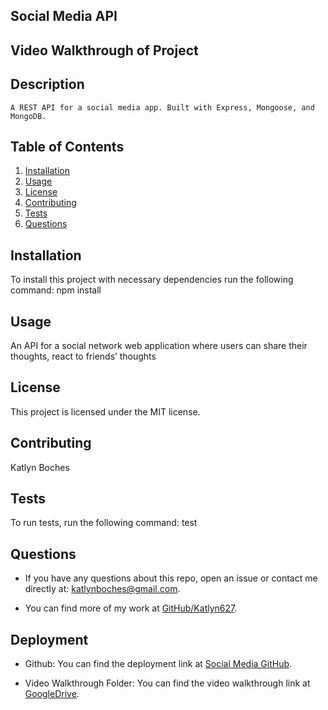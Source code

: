 ## **Social Media API**

## **Video Walkthrough of Project**



## **Description**
```
A REST API for a social media app. Built with Express, Mongoose, and MongoDB.
```

## **Table of Contents**

1. [Installation](#installation)
2. [Usage](#usage)
3. [License](#license)
4. [Contributing](#contributing)
5. [Tests](#tests)
6. [Questions](#questions)


## **Installation**


To install this project with necessary dependencies run the following command:
npm install


## **Usage**

 An API for a social network web application where users can share their thoughts, react to friends’ thoughts


## **License** 

This project is licensed under the MIT license.


## **Contributing**

 Katlyn Boches


## **Tests**

To run tests, run the following command:
test


## **Questions**


* If you have any questions about this repo, open an issue or contact me directly at: [katlynboches@gmail.com](mailto:katlynboches@gmail.com).

* You can find more of my work at [GitHub/Katlyn627](https://www.github.com/Katlyn627).



## **Deployment** 



* Github: You can find the deployment link at [Social Media GitHub](https://www.github.com/Katlyn627/Social-Media-API).

* Video Walkthrough Folder: You can find the video walkthrough link at [GoogleDrive]().

